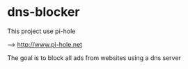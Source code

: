 # dns-blocker

This project use pi-hole

--> http://www.pi-hole.net

The goal is to block all ads from websites using a dns server
